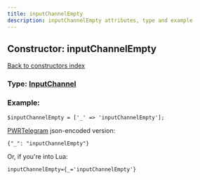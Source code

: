 ```yaml
---
title: inputChannelEmpty
description: inputChannelEmpty attributes, type and example
---
```

## Constructor: inputChannelEmpty  
[Back to constructors index](index.md)






### Type: [InputChannel](../types/InputChannel.md)


### Example:

```
$inputChannelEmpty = ['_' => 'inputChannelEmpty'];
```  

[PWRTelegram](https://pwrtelegram.xyz) json-encoded version:

```
{"_": "inputChannelEmpty"}
```


Or, if you're into Lua:  


```
inputChannelEmpty={_='inputChannelEmpty'}

```


